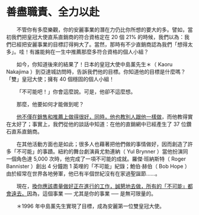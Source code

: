 # 善盡職責、全力以赴

&emsp;&emsp;不管你有多麼樂觀，你的安麗事業的潛在力仍比你所想的要大的多。譬如，當初我們把皇冠大使直系直銷商的符合資格定在 20 個 21% 的時候，我們以為：我們已經把安麗事業的目標訂得夠大了。當然，那時有不少直銷商認為我們「想得太多」。哇！有誰能夠在一生中推薦那麼多符合資格的個人小組？

&emsp;&emsp;如今，你知道後來的結果了！日本的皇冠大使中島薰先生＊（ Kaoru Nakajima ）到亞達城訪問時，告訴我們他的目標。你知道他的目標是什麼嗎？「雙」皇冠大使；擁有 40 個穩固的個人小組！

&emsp;&emsp;「不可能吧！」你會這麼說。可是，他卻不這麼想。

&emsp;&emsp;那麼，他要如何才能做到呢？

&emsp;&emsp;[他不僅在銷售和推薦上做得很好，同時，他也教別人跟他一樣做]()，而他教得實在太好了；事實上，我們從他的談話中知道：在他的直銷網中已經產生了 37 位鑽石直系直銷商。

&emsp;&emsp;在其他活動方面也是如此；很多人也藉著把他們做的事情做好，因而創造了許多「不可能」的事蹟。紐約的舞台劇演員尤勃連納（ Yul Brynner ）當他扮演同一個角色達 5,000 次時，他完成了一項不可能的成就。羅傑‧班納斯特（ Roger Bannister ）創出 4 分鐘跑 1 英哩的「不可能」紀錄；鮑伯‧赫伯（ Bob Hope ）由於經常在世界各地勞軍，他已有半個世紀沒有在家過聖誕節……。

&emsp;&emsp;現在，[換你應該盡量做好正在進行的工作，誠懇地去做，所有的「不可能」都會遠去。]()因為，這個事業 ── 尤其是你的事業 ── 是無可限量的。

&emsp;&emsp;＊1996 年中島薰先生實現了目標，成為安麗第一位雙皇冠大使。
